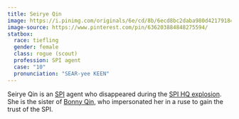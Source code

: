 ```yaml
---
title: Seirye Qin
image: https://i.pinimg.com/originals/6e/cd/8b/6ecd8bc2daba980d42179184f93637dd.jpg
image-source: https://www.pinterest.com/pin/636203884848275594/
statbox:
  race: tiefling
  gender: female
  class: rogue (scout)
  profession: SPI agent
  case: "10"
  pronunciation: "SEAR-yee KEEN"
---
```


Seirye Qin is an [SPI](../orgs/spi) agent who disappeared during the
[SPI HQ explosion](../events/spi-fire). She is the sister of
[Bonny Qin](bonny-qin), who impersonated her in a ruse to gain the
trust of the SPI.
